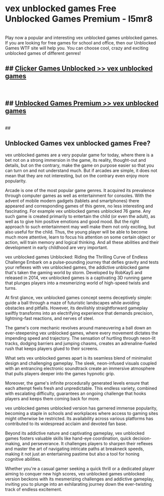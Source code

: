 # vex unblocked games  Free Unblocked Games Premium - l5mr8 <br>
<br>
Play now a popular and interesting vex unblocked games unblocked games. If you are looking for free games for school and office, then our Unblocked Games WTF site will help you. You can choose cool, crazy and exciting unblocked games of different genres!


## ##  [Clicker Games Unblocked >> vex unblocked games](http://freeplayer.one?title=vex_unblocked_games&ref=UGames)
  <br>

##  ## [Unblocked Games Premium >> vex unblocked games](http://freeplayer.one?title=vex_unblocked_games&ref=UGames)
  <br>
  ##



## Unblocked Games vex unblocked games Free?

vex unblocked games are a very popular game for today, where there is a bet not on a strong immersion in the game, its reality, thought-out and details, but on the contrary, make the game on purpose easier so that you can turn on and not understand much. But if arcades are simple, it does not mean that they are not interesting, but on the contrary even enjoy more popularity.

Arcade is one of the most popular game genres. It acquired its prevalence through computer games as well as entertainment for consoles. With the advent of mobile modern gadgets (tablets and smartphones) there appeared and corresponding games of this genre, no less interesting and fascinating. For example vex unblocked games unblocked 76 game. Any such game is created primarily to entertain the child (or even the adult), as well as to give him positive emotions and good mood. But the right approach to such entertainment may well make them not only exciting, but also useful for the child. Thus, the young player will be able to become much more attentive, learn to focus his attention on some certain object or action, will train memory and logical thinking. And all these abilities and their development in early childhood are very important.

vex unblocked games Unblocked: Riding the Thrilling Curve of Endless Challenge
Embark on a pulse-pounding journey that defies gravity and tests your reflexes with vex unblocked games, the addictive unblocked game that's taken the gaming world by storm. Developed by RobKayS and released in 2014, vex unblocked games is a captivating 3D running game that plunges players into a mesmerizing world of high-speed twists and turns.

At first glance, vex unblocked games concept seems deceptively simple: guide a ball through a maze of futuristic landscapes while avoiding obstacles and pitfalls. However, its devilishly straightforward gameplay swiftly transforms into an electrifying experience that demands precision, lightning-fast reactions, and nerves of steel.

The game's core mechanic revolves around maneuvering a ball down an ever-steepening vex unblocked games, where every movement dictates the impending speed and trajectory. The sensation of hurtling through neon-lit tracks, dodging barriers and jumping chasms, creates an adrenaline-fueled rush that keeps players glued to their screens.

What sets vex unblocked games apart is its seamless blend of minimalist design and challenging gameplay. The sleek, neon-infused visuals coupled with an entrancing electronic soundtrack create an immersive atmosphere that pulls players deeper into the games hypnotic grip.

Moreover, the game's infinite procedurally generated levels ensure that each attempt feels fresh and unpredictable. This endless variety, combined with escalating difficulty, guarantees an ongoing challenge that hooks players and keeps them coming back for more.

vex unblocked games unblocked version has garnered immense popularity, becoming a staple in schools and workplaces where access to gaming sites might otherwise be restricted. Its availability across various platforms has contributed to its widespread acclaim and devoted fan base.

Beyond its addictive nature and captivating gameplay, vex unblocked games fosters valuable skills like hand-eye coordination, quick decision-making, and perseverance. It challenges players to sharpen their reflexes and master the art of navigating intricate paths at breakneck speeds, making it not just an entertaining pastime but also a tool for honing cognitive abilities.

Whether you're a casual gamer seeking a quick thrill or a dedicated player aiming to conquer new high scores, vex unblocked games unblocked version beckons with its mesmerizing challenges and addictive gameplay, inviting you to plunge into an exhilarating journey down the ever-twisting track of endless excitement.